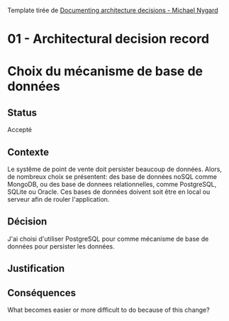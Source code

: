 Template tirée de [Documenting architecture decisions - Michael Nygard](http://thinkrelevance.com/blog/2011/11/15/documenting-architecture-decisions)
# 01 - Architectural decision record

# Choix du mécanisme de base de données

## Status

Accepté

## Contexte

Le systême de point de vente doit persister beaucoup de données. Alors, de nombreux choix se présentent: des base de données noSQL comme MongoDB, ou des base de donnees relationnelles, comme PostgreSQL, SQLite ou Oracle. Ces bases de données doivent soit être en local ou serveur afin de rouler l'application.

## Décision

J'ai choisi d'utiliser PostgreSQL pour comme mécanisme de base de données pour persister les données.

## Justification



## Conséquences

What becomes easier or more difficult to do because of this change?
